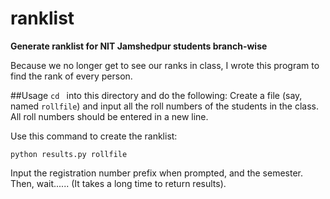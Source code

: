 # ranklist

**Generate ranklist for NIT Jamshedpur students branch-wise**

Because we no longer get to see our ranks in class, I wrote this program to find the rank of every person.

##Usage
```cd ``` into this directory and do the following:
Create a file (say, named ```rollfile```) and input all the roll numbers of the students in the class. All roll numbers should be entered in a new line.

Use this command to create the ranklist:

```python results.py rollfile```

Input the registration number prefix when prompted, and the semester.
Then, wait...... (It takes a long time to return results).
